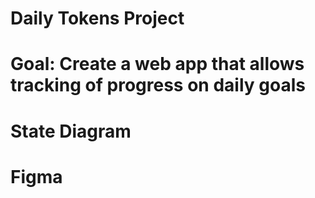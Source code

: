 # Daily Tokens Project

# Goal: Create a web app that allows tracking of progress on daily goals 

# State Diagram
# Figma
